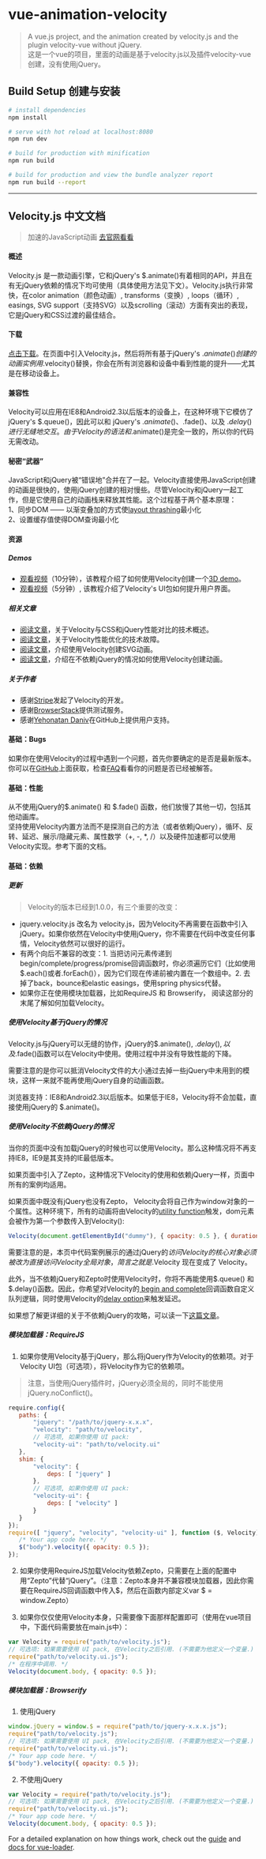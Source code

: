 # vue-animation-velocity

> A vue.js project, and the animation created by velocity.js and the plugin velocity-vue without jQuery.  
> 这是一个vue的项目，里面的动画是基于velocity.js以及插件velocity-vue创建，没有使用jQuery。

## Build Setup 创建与安装

``` bash
# install dependencies
npm install

# serve with hot reload at localhost:8080
npm run dev

# build for production with minification
npm run build

# build for production and view the bundle analyzer report
npm run build --report
```
---

## Velocity.js 中文文档

> 加速的JavaScript动画  [去官网看看](http://velocityjs.org/)

#### 概述  
Velocity.js 是一款动画引擎，它和jQuery's $.animate()有着相同的API，并且在有无jQuery依赖的情况下均可使用（具体使用方法见下文）。Velocity.js执行非常快，在color animation（颜色动画）, transforms（变换）, loops（循环）, easings, SVG support（支持SVG）以及scrolling（滚动）方面有突出的表现，它是jQuery和CSS过渡的最佳结合。

#### 下载
[点击下载](https://raw.githubusercontent.com/julianshapiro/velocity/master/velocity.min.js)。在页面中引入Velocity.js，然后将所有基于jQuery's $.animate()创建的动画实例用$.velocity()替换，你会在所有浏览器和设备中看到性能的提升——尤其是在移动设备上。

#### 兼容性
Velocity可以应用在IE8和Android2.3以后版本的设备上，在这种环境下它模仿了jQuery's $.queue()，因此可以和 jQuery's $.animate()、$.fade()、以及 $.delay()进行无缝地交互。由于Velocity的语法和$.animate()是完全一致的，所以你的代码无需改动。

#### 秘密“武器”
JavaScript和jQuery被“错误地”合并在了一起。Velocity直接使用JavaScript创建的动画是很快的，使用jQuery创建的相对慢些。尽管Velocity和jQuery一起工作，但是它使用自己的动画栈来释放其性能。这个过程基于两个基本原理：  
1、同步DOM —— 以渐变叠加的方式使[layout thrashing](http://wilsonpage.co.uk/preventing-layout-thrashing/)最小化  
2、设置缓存值使得DOM查询最小化

#### 资源

##### Demos
+ [观看视频](https://www.youtube.com/watch?v=MDLiVB6g2NY&hd=1)（10分钟），该教程介绍了如何使用Velocity创建一个[3D demo](http://velocityjs.org/demo.html)。  
+ [观看视频](https://www.youtube.com/watch?v=CdwvR6a39Tg&hd=1)（5分钟）, 该教程介绍了Velocity's UI包如何提升用户界面。  

##### 相关文章
+ [阅读文章](http://davidwalsh.name/css-js-animation)，关于Velocity与CSS和jQuery性能对比的技术概述。  
+ [阅读文章](http://www.sitepoint.com/incredibly-fast-ui-animation-using-velocity-js/)，关于Velocity性能优化的技术故障。  
+ [阅读文章](http://davidwalsh.name/svg-animation)，介绍使用Velocity创建SVG动画。 
+ [阅读文章](http://www.smashingmagazine.com/2014/09/04/animating-without-jquery/)，介绍在不依赖jQuery的情况如何使用Velocity创建动画。

##### 关于作者
+ 感谢[Stripe](https://stripe.com/blog/stripe-open-source-retreat)发起了Velocity的开发。  
+ 感谢[BrowserStack](http://browserstack.com/)提供测试服务。  
+ 感谢[Yehonatan Daniv](https://github.com/ydaniv)在GitHub上提供用户支持。  

#### 基础：Bugs
如果你在使用Velocity的过程中遇到一个问题，首先你要确定的是否是最新版本。你可以在[GitHub](http://github.com/julianshapiro/velocity)上面获取，检查[FAQ](https://github.com/julianshapiro/velocity/issues/47)看看你的问题是否已经被解答。

#### 基础：性能
从不使用jQuery的$.animate() 和 $.fade() 函数，他们放慢了其他一切，包括其他动画库。  
坚持使用Velocity内置方法而不是探测自己的方法（或者依赖jQuery），循环、反转、延迟、展示/隐藏元素、属性数学（+, -, *, /）以及硬件加速都可以使用Velocity实现。参考下面的文档。

#### 基础：依赖
##### 更新 
> Velocity的版本已经到1.0.0，有三个重要的改变：  
+ jquery.velocity.js 改名为 velocity.js，因为Velocity不再需要在函数中引入jQuery。如果你依然在Velocity中使用jQuery，你不需要在代码中改变任何事情，Velocity依然可以很好的运行。  
+ 有两个向后不兼容的改变：1. 当把访问元素传递到begin/complete/progress/promise回调函数时，你必须遍历它们（比如使用$.each()或者.forEach()），因为它们现在传递前被内置在一个数组中。2. 去掉了back，bounce和elastic easings，使用spring physics代替。
+ 如果你正在使用模块加载器，比如RequireJS 和 Browserify， 阅读这部分的末尾了解如何加载Velocity。

##### 使用Velocity基于jQuery的情况
Velocity.js与jQuery可以无缝的协作，jQuery的$.animate(), $.delay(), 以及$.fade()函数可以在Velocity中使用。使用过程中并没有导致性能的下降。  

需要注意的是你可以抵消Velocity文件的大小通过去掉一些jQuery中未用到的模块，这样一来就不能再使用jQuery自身的动画函数。  

浏览器支持：IE8和Android2.3以后版本。如果低于IE8，Velocity将不会加载，直接使用jQuery的 $.animate()。

##### 使用Velocity不依赖jQuery的情况
当你的页面中没有加载jQuery的时候也可以使用Velocity。那么这种情况将不再支持IE8，IE9是其支持的IE最低版本。  

如果页面中引入了Zepto，这种情况下Velocity的使用和依赖jQuery一样，页面中所有的案例均适用。

如果页面中既没有jQuery也没有Zepto， Velocity会将自己作为window对象的一个属性。这种环境下，所有的动画将由Velocity的[utility function](http://velocityjs.org/#utilityFunction)触发，dom元素会被作为第一个参数传入到Velocity():  

```js
Velocity(document.getElementById("dummy"), { opacity: 0.5 }, { duration: 1000 });
```
需要注意的是，本页中代码案例展示的通过jQuery的$访问Velocity的核心对象必须被改为直接访问Velocity全局对象，简言之就是$.Velocity 现在变成了 Velocity。  

此外，当不依赖jQuery和Zepto时使用Velocity时，你将不再能使用$.queue() 和 $.delay()函数。因此，你希望对Velocity的[ begin and complete](http://velocityjs.org/#beginAndComplete)回调函数自定义队列逻辑，同时使用Velocity的[delay option](http://velocityjs.org/#delay)来触发延迟。  

如果想了解更详细的关于不依赖jQuery的攻略，可以读一下[这篇文章](http://www.smashingmagazine.com/2014/09/04/animating-without-jquery/)。

##### 模块加载器：RequireJS
1) 如果你使用Velocity基于jQuery，那么将jQuery作为Velocity的依赖项。对于Velocity UI包（可选项），将Velocity作为它的依赖项。

> 注意，当使用jQuery插件时，jQuery必须全局的，同时不能使用jQuery.noConflict()。
 ```js
 require.config({
    paths: {
        "jquery": "/path/to/jquery-x.x.x",
        "velocity": "path/to/velocity",
        // 可选项, 如果你使用 UI pack:
        "velocity-ui": "path/to/velocity.ui"
    },
    shim: {
        "velocity": {
            deps: [ "jquery" ]
        },
        // 可选项, 如果你使用 UI pack:
        "velocity-ui": {
            deps: [ "velocity" ]
        }
    }
});
require([ "jquery", "velocity", "velocity-ui" ], function ($, Velocity) {
    /* Your app code here. */
    $("body").velocity({ opacity: 0.5 });
});
 ```
2) 如果你使用RequireJS加载Velocity依赖Zepto，只需要在上面的配置中用“Zepto”代替“jQuery”。（注意：Zepto本身并不兼容模块加载器，因此你需要在RequireJS回调函数中传入$，然后在函数内部定义var $ = window.Zepto）  

3) 如果你仅仅使用Velocity本身，只需要像下面那样配置即可（使用在vue项目中，下面代码需要放在main.js中）：
```js
var Velocity = require("path/to/velocity.js");
// 可选项: 如果需要使用 UI pack, 在Velocity之后引用. (不需要为他定义一个变量.)
require("path/to/velocity.ui.js");
/* 在程序中调用. */
Velocity(document.body, { opacity: 0.5 });
```

##### 模块加载器：Browserify

1) 使用jQuery
```js
window.jQuery = window.$ = require("path/to/jquery-x.x.x.js");
require("path/to/velocity.js");
// 可选项: 如果需要使用 UI pack, 在Velocity之后引用. (不需要为他定义一个变量.)
require("path/to/velocity.ui.js");
/* Your app code here. */
$("body").velocity({ opacity: 0.5 });
```
2) 不使用jQuery
```js
var Velocity = require("path/to/velocity.js");
// 可选项: 如果需要使用 UI pack, 在Velocity之后引用. (不需要为他定义一个变量.)
require("path/to/velocity.ui.js");
/* Your app code here. */
Velocity(document.body, { opacity: 0.5 });
```


For a detailed explanation on how things work, check out the [guide](http://vuejs-templates.github.io/webpack/) and [docs for vue-loader](http://vuejs.github.io/vue-loader).
